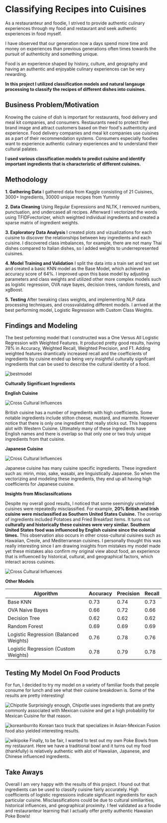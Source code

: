 # Classifying Recipes into Cuisines
As a restauranteur and foodie, I strived to provide authentic culinary experiences through my food and restaurant and seek authentic experiences in food myself. 

I have observed that our generation now a days spend more time and money on experiences than previous generations often times towards the pursuit of authenticity and something unique. 

Food is an experience shaped by history, culture, and geography and having an authentic and enjoyable culinary experiences can be very rewarding. 

**In this project I utilized classification models and natural langauge processing to classify the recipes of different dishes into cuisines.**

## Business Problem/Motivation
Knowing the cuisine of dish is important for restaurants, food delivery and meal kit companies, and consumers. Restaurants need to protect their brand image and attract customers based on their food's authenticity and experience. Food delivery companies and meal kit companies use cuisines as a part of their recommendation systems. Consumers especially foodies want to experience authentic culinary experiences and to understand their cultural palates. 

**I used various classification models to predict cuisine and identify important ingredients that is characteristic of different cuisines.**

## Methodology
**1. Gathering Data**
I gathered data from Kaggle consisting of 21 Cuisines, 3000+ Ingredients, 30000 unique recipes from Yummly

**2. Data Cleaning**
Using Regular Expressions and NLTK, I removed numbers, punctuation, and undercased all recipes. Afterward I vectorized the words using TFIDFvectorizer, which weighted individual ingredients and created a sparse matrix of ingredient weights.

**3. Exploratory Data Analysis**
I created plots and vizualizations for each cuisine to discover the relationships between key ingredients and each cuisine. I discovered class imbalances, for example, there are not many Thai dishes compared to Italian dishes, so I added weights to underrepresented cuisines.

**4. Model Training and Validation**
I split the data into a train set and test set and created a basic KNN model as the Base Model, which achieved an accuracy score of 64%. I improved upon this base model by adjusting parameters and class weights and utilized other more complex models such as logistic regression, OVA naye bayes, decision trees, random forests, and xgBoost. 

**5. Testing**
After tweaking class weights, and implementing NLP data processing techniques, and crossvalidating different models. I arrived at the best performing model, Logistic Regression with Custom Class Weights.

## Findings and Modeling


The best peforming model that I constructed was a One Versus All Logistic Regression with Weighted Features. It produced pretty good results, having 78% in Accuracy, Weighted Recall, Weighted Precision, and F1. Adding weighted features dramtically increased recall and the coefficients of ingredients by cuisine ended up being very insightful culturally signifcant ingredients that can be used to describe the cultural identity of a food.

![bestmodel](bestmodel.png)


**Culturally Significant Ingredients**

**English Cuisine**

![Cross Cultural Influences](british.png)

British cuisine has a number of ingredients with high coefficients. Some notable ingredients include stilton cheese, mustard, and marmite. However notice that there is only one ingredient that really sticks out. This happens alot with Western Cuisine. Ultimately many of these ingredients have English names and there is overlap so that only one or two truly unique ingredients from that cuisine.

**Japanese Cuisine**

![Cross Cultural Influences](japanese.png)

Japanese cuisine has many cuisine specific ingredients. These ingredient such as: mirin, miso, sake, wasabi, are linguistically Japanese. So when the vectorizing and modeling these ingredients, they end up all having high coefficients for Japanese cuisine. 


**Insights from Misclassifcations**

Despite my overall good results, I noticed that some seemingly unrelated cuisines were repeatedly misclassified. For example, **20% British and Irish cuisine were misclassified as Southern United States Cuisine.** The overlap of ingredients included Potatoes and Fried Breakfast items. It turns out **culturally and historically these cuisines were very simliar. Southern United States food was influenced by English cuisine since the colonial times.** This observation also occurs in other cross-cultural cuisines such as Hawaiian, Creole, and Mediterranean cuisines. I personally thought this was really interesting since I am drawing insights from mistakes my model made yet these mistakes also confirm my original view about food, an experience that is influenced by historical, cultural, and geographical factors, which interact across cuisines. 

![Cross Cultural Influences](englishsouth.png)




**Other Models**

| Algorithm           | Accuracy                                   | Precision                | Recall              |
| ----------------- | --------------------------------------- | ---------------------------- | ---------------------------|
| Base KNN              | 0.73                    | 0.74 | 0.73|
| OVA Naive Bayes                |  0.66                 | 0.72| 0.66|
| Decision Tree | 0.62                        |  0.62   | 0.62|
| Random Forest  | 0.69|      0.69            | 0.69|
| Logistic Regression (Balanced Weights)  | 0.76| 0.78| 0.76|
| Logistic Regression (Custom Weights)  | 0.78| 0.79 | 0.78|

## Testing My Model On Food Products

For fun, I decided to try my model on a variety of familiar foods that people consume for lunch and see what their cuisine breakdown is. Some of the results are pretty interesting!

![Chipotle](chipotle.png)
Surprisingly enough, Chipotle uses ingredients that are pretty commonly associated with Mexican cuisine and get a high probability for Mexican Cuisine for that reason.

![koreanburrito](koreanburrito.png)
Korean taco truck that specializes in Asian-Mexican Fusion food also yielded interesting results.

![wikipoke](wikipoke.png)
Finally, to be fair, I wanted to test out my own Poke Bowls from my restaurant. Here we have a traditional bowl and it turns out my food (thankfully) is relatively authentic with alot of Hawaiian, Japanese, and Chinese influenced ingredients.

## Take Aways

Overall I am very happy with the results of this project. I found out that ingredients can be used to classify cuisine fairly accurately. High coefficients of logistic regressions indicate signficant ingredients for each particular cuisine. Misclassifications could be due to cultural similiarities, historical influences, and geographical proximity. I feel validated as a foodie and restauranteur learning that I actually offer pretty authentic Hawaiian Poke Bowls!


